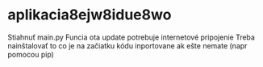 # aplikacia8ejw8idue8wo
Stiahnuť main.py
Funcia ota update potrebuje internetové pripojenie
Treba nainštalovať to co je na začiatku kódu inportovane ak ešte nemate (napr pomocou pip) 
